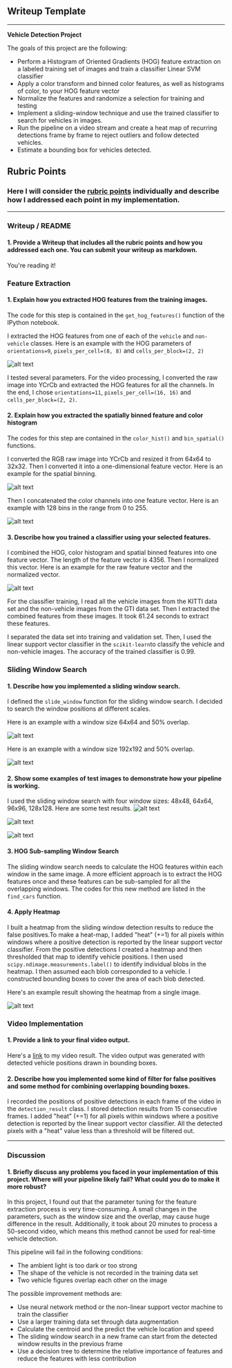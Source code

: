 ## Writeup Template

---

**Vehicle Detection Project**

The goals of this project are the following:

* Perform a Histogram of Oriented Gradients (HOG) feature extraction on a labeled training set of images and train a classifier Linear SVM classifier
* Apply a color transform and binned color features, as well as histograms of color, to your HOG feature vector
* Normalize the features and randomize a selection for training and testing
* Implement a sliding-window technique and use the trained classifier to search for vehicles in images.
* Run the pipeline on a video stream and create a heat map of recurring detections frame by frame to reject outliers and follow detected vehicles.
* Estimate a bounding box for vehicles detected.

[//]: # (Image References)
[image1]: ./output_images/hog_feature.jpg
[image2]: ./output_images/binned_feature.jpg
[image3]: ./output_images/color_histogram.jpg
[image4]: ./output_images/normalization.jpg
[image5]: ./output_images/sliding_window1.jpg
[image6]: ./output_images/sliding_window2.jpg
[image7]: ./output_images/test1.jpg
[image8]: ./output_images/test3.jpg
[image9]: ./output_images/test4.jpg
[image10]: ./output_images/heatmap.jpg


## Rubric Points
### Here I will consider the [rubric points](https://review.udacity.com/#!/rubrics/513/view)  individually and describe how I addressed each point in my implementation.  

---
### Writeup / README

#### 1. Provide a Writeup that includes all the rubric points and how you addressed each one.  You can submit your writeup as markdown.    

You're reading it!

### Feature Extraction

#### 1. Explain how you extracted HOG features from the training images.

The code for this step is contained in the `get_hog_features()` function of the IPython notebook.  

I extracted the HOG features from one of each of the `vehicle` and `non-vehicle` classes. Here is an example with the HOG parameters of `orientations=9`, `pixels_per_cell=(8, 8)` and `cells_per_block=(2, 2)`

![alt text][image1]

I tested several parameters. For the video processing, I converted the raw image into YCrCb and extracted the HOG features for all the channels. In the end, I chose `orientations=11`, `pixels_per_cell=(16, 16)` and `cells_per_block=(2, 2)`.

#### 2. Explain how you extracted the spatially binned feature and color histogram

The codes for this step are contained in the `color_hist()` and `bin_spatial()` functions. 

I converted the RGB raw image into YCrCb and resized it from 64x64 to 32x32. Then I converted it into a one-dimensional feature vector. Here is an example for the spatial binning.

![alt text][image2]

Then I concatenated the color channels into one feature vector. Here is an example with 128 bins in the range from 0 to 255.

![alt text][image3]


#### 3. Describe how you trained a classifier using your selected features.

I combined the HOG, color histogram and spatial binned features into one feature vector. The length of the feature vector is 4356. Then I normalized this vector. Here is an example for the raw feature vector and the normalized vector.

![alt text][image4]

For the classifier training, I read all the vehicle images from the KITTI data set and the non-vehicle images from the GTI data set. Then I extracted the combined features from these images. It took 61.24 seconds to extract these features.

I separated the data set into training and validation set. Then, I used the linear support vector classifier in the `scikit-learn`to classify the vehicle and non-vehicle images. The accuracy of the trained classifier is 0.99.


### Sliding Window Search

#### 1. Describe how you implemented a sliding window search.  

I defined the `slide_window` function for the sliding window search. I decided to search the window positions at different scales. 

Here is an example with a window size 64x64 and 50% overlap. 

![alt text][image5]


Here is an example with a window size 192x192 and 50% overlap. 

![alt text][image6]


#### 2. Show some examples of test images to demonstrate how your pipeline is working. 

I used the sliding window search with four window sizes: 48x48, 64x64, 96x96, 128x128. Here are some test results.
![alt text][image7]

![alt text][image8]

![alt text][image9]

#### 3. HOG Sub-sampling Window Search

The sliding window search needs to calculate the HOG features within each window in the same image. A more efficient approach is to extract the HOG features once and these features can be sub-sampled for all the overlapping windows. The codes for this new method are listed in the `find_cars` function.

#### 4. Apply Heatmap 

I built a heatmap from the sliding window detection results to reduce the false positives.To make a heat-map, I added "heat" (+=1) for all pixels within windows where a positive detection is reported by the linear support vector classifier. From the positive detections I created a heatmap and then thresholded that map to identify vehicle positions.  I then used `scipy.ndimage.measurements.label()` to identify individual blobs in the heatmap.  I then assumed each blob corresponded to a vehicle.  I constructed bounding boxes to cover the area of each blob detected.  

Here's an example result showing the heatmap from a single image.

![alt text][image10]



### Video Implementation

#### 1. Provide a link to your final video output. 
Here's a [link](project_video_output.mp4) to my video result. The video output was generated with detected vehicle positions drawn in bounding boxes.


#### 2. Describe how you implemented some kind of filter for false positives and some method for combining overlapping bounding boxes.

I recorded the positions of positive detections in each frame of the video in the `detection_result` class. I stored detection results from 15 consecutive frames. I added "heat" (+=1) for all pixels within windows where a positive detection is reported by the linear support vector classifier. All the detected pixels with a "heat" value less than a threshold will be filtered out.

---

### Discussion

#### 1. Briefly discuss any problems you faced in your implementation of this project.  Where will your pipeline likely fail?  What could you do to make it more robust?

In this project, I found out that the parameter tuning for the feature extraction process is very time-consuming. A small changes in the parameters, such as the window size and the overlap, may cause huge difference in the result. Additionally, it took about 20 minutes to process a 50-second video, which means this method cannot be used for real-time vehicle detection.

This pipeline will fail in the following conditions:

* The ambient light is too dark or too strong
* The shape of the vehicle is not recorded in the training data set
* Two vehicle figures overlap each other on the image

The possible improvement methods are:

* Use neural network method or the non-linear support vector machine to train the classifier
* Use a larger training data set through data augmentation
* Calculate the centroid and the predict the vehicle location and speed
* The sliding window search in a new frame can start from the detected window results in the previous frame
* Use a decision tree to determine the relative importance of features and reduce the features with less contribution
